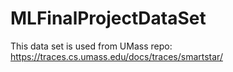 # MLFinalProjectDataSet
This data set is used from UMass repo: https://traces.cs.umass.edu/docs/traces/smartstar/
